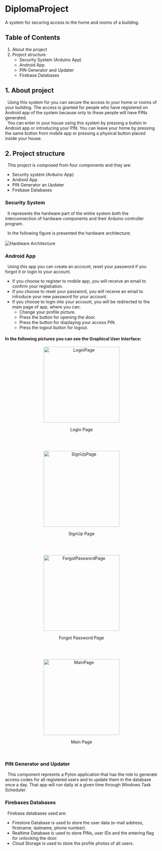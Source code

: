 # DiplomaProject
A system for securing access to the home and rooms of a building.

## Table of Contents

  1. About the project
  2. Project structure
      * Security System (Arduino App)
      * Android App
      * PIN Generator and Updater
      * Firebase Databases

## 1. About project

&nbsp; Using this system for you can secure the access to your home or rooms of your building. The access is granted for people who have registered on Android app of the system because only to these people will have PINs generated. <br/>
&nbsp; You can enter in your house using this system by pressing a button in Android app or introducing your PIN. You can leave your home by pressing the same button from mobile app or pressing a physical button placed inside your house.<br/>
  
## 2. Project structure

&nbsp; This project is composed from four components and they are:
* Security system (Arduino App)
* Android App
* PIN Generator an Updater
* Firebase Databases

### Security System

&nbsp; It represents the hardware part of the entire system both the interconnection of hardware components and their Arduino controller program.

&nbsp; In the following figure is presented the hardware architecture:
<br/>
<br/>
![Hardware Architecture](/SecuritySystemArduino/HardwareArhitecture.png)

### Android App

&nbsp; Using this app you can create an account, reset your password if you forgot it or login to your account.
  * If you choose to register to mobile app, you will receive an email to confirm your registration.
  * if you choose to reset your password, you will receive an email to introduce your new password for your account.
  * If you choose to login into your account, you will be redirected to the main page of app, where you can:
    * Change your profile picture.
    * Press the button for opening the door.
    * Press the button for displaying your access PIN.
    * Press the logout button for logout.

#### In the following pictures you can see the Graphical User Interface:


<p align="center">
  <img src="/SecuritySystemApp/screenshots/LoginPage.jpeg" alt="LoginPage" width="250">
</p>

<p align="center">
  Login Page
</p>

<br/>
<br/>


<p align="center">
  <img src="/SecuritySystemApp/screenshots/SignUpPage.jpeg" alt="SignUpPage" width="250"/>
</p>

<p align="center">
  SignUp Page
</p>

<br/>
<br/>


<p align="center">
  <img src="/SecuritySystemApp/screenshots/ForgotPasswordPage.jpeg" alt="ForgotPasswordPage" width="250"/>
</p>

<p align="center">
  Forgot Password Page
</p>

<br/>
<br/>


<p align="center">
  <img src="/SecuritySystemApp/screenshots/MainPage.jpeg" alt="MainPage" width="250"/>
</p>

<p align="center">
  Main Page
</p>

<br/>


### PIN Generator and Updater

&nbsp; This component represnts a Pyton application that has the role to generate access codes for all registered users and to update them in the database once a day. That app will run daily at a given time through Windows Task Scheduler.

### Firebases Databases

&nbsp; Firebase databases used are:
  * Firestore Database is used to store the user data (e-mail address, firstname, lastname, phone number).
  * Realtime Database is used to store PINs, user IDs and the entering flag for unlocking the door.
  * Cloud Storage is used to store the profile photos of all users.
